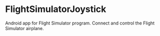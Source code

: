 # FlightSimulatorJoystick
Android app for Flight Simulator program.
Connect and control the Flight Simulator airplane.
